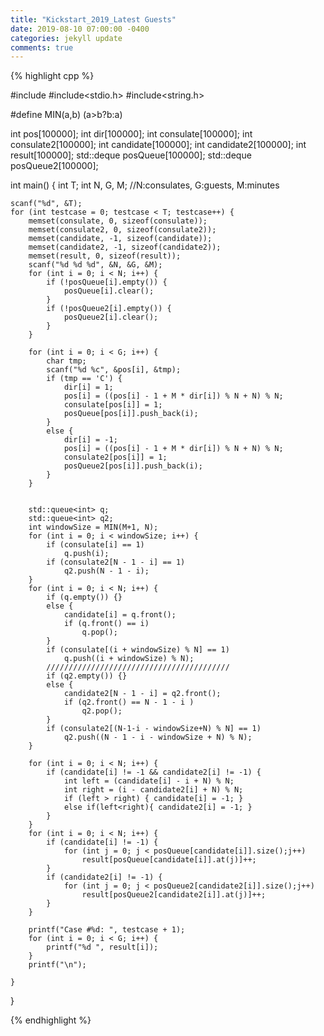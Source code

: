 ```yaml
---
title: "Kickstart_2019_Latest Guests"
date: 2019-08-10 07:00:00 -0400
categories: jekyll update
comments: true
---
```


{% highlight cpp %}

#include<queue>
#include<stdio.h>
#include<string.h>

#define MIN(a,b) (a>b?b:a)

int pos[100000];
int dir[100000];
int consulate[100000];
int consulate2[100000];
int candidate[100000];
int candidate2[100000];
int result[100000];
std::deque<int> posQueue[100000];
std::deque<int> posQueue2[100000];

int main() {
	int T;
	int N, G, M; //N:consulates, G:guests, M:minutes

	scanf("%d", &T);
	for (int testcase = 0; testcase < T; testcase++) {
		memset(consulate, 0, sizeof(consulate));
		memset(consulate2, 0, sizeof(consulate2));
		memset(candidate, -1, sizeof(candidate));
		memset(candidate2, -1, sizeof(candidate2));
		memset(result, 0, sizeof(result));
		scanf("%d %d %d", &N, &G, &M);
		for (int i = 0; i < N; i++) {
			if (!posQueue[i].empty()) {
				posQueue[i].clear();
			}
			if (!posQueue2[i].empty()) {
				posQueue2[i].clear();
			}
		}
		
		for (int i = 0; i < G; i++) {
			char tmp;
			scanf("%d %c", &pos[i], &tmp);
			if (tmp == 'C') {
				dir[i] = 1;
				pos[i] = ((pos[i] - 1 + M * dir[i]) % N + N) % N;
				consulate[pos[i]] = 1;
				posQueue[pos[i]].push_back(i);
			}
			else {
				dir[i] = -1;
				pos[i] = ((pos[i] - 1 + M * dir[i]) % N + N) % N;
				consulate2[pos[i]] = 1;
				posQueue2[pos[i]].push_back(i);
			}
		}


		std::queue<int> q;
		std::queue<int> q2;
		int windowSize = MIN(M+1, N);
		for (int i = 0; i < windowSize; i++) {
			if (consulate[i] == 1)
				q.push(i);
			if (consulate2[N - 1 - i] == 1)
				q2.push(N - 1 - i);
		}
		for (int i = 0; i < N; i++) {
			if (q.empty()) {}
			else {
				candidate[i] = q.front();
				if (q.front() == i)
					q.pop();
			}
			if (consulate[(i + windowSize) % N] == 1)
				q.push((i + windowSize) % N);
			/////////////////////////////////////////
			if (q2.empty()) {}
			else {
				candidate2[N - 1 - i] = q2.front();
				if (q2.front() == N - 1 - i )
					q2.pop();
			}
			if (consulate2[(N-1-i - windowSize+N) % N] == 1)
				q2.push((N - 1 - i - windowSize + N) % N);
		}

		for (int i = 0; i < N; i++) {
			if (candidate[i] != -1 && candidate2[i] != -1) {
				int left = (candidate[i] - i + N) % N;
				int right = (i - candidate2[i] + N) % N;
				if (left > right) { candidate[i] = -1; }
				else if(left<right){ candidate2[i] = -1; }
			}
		}
		for (int i = 0; i < N; i++) {
			if (candidate[i] != -1) {
				for (int j = 0; j < posQueue[candidate[i]].size();j++)
					result[posQueue[candidate[i]].at(j)]++;
			}
			if (candidate2[i] != -1) {
				for (int j = 0; j < posQueue2[candidate2[i]].size();j++)
					result[posQueue2[candidate2[i]].at(j)]++;
			}
		}

		printf("Case #%d: ", testcase + 1);
		for (int i = 0; i < G; i++) {
			printf("%d ", result[i]);
		}
		printf("\n");

	}
}

{% endhighlight %}
